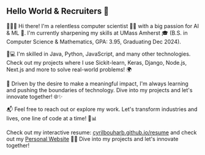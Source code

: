 ## Hello World & Recruiters 👋

👨‍💻🚀 Hi there! I'm a relentless computer scientist 👨‍🔬 with a big passion for AI & ML 🤖. I'm currently sharpening my skills at UMass Amherst 🎓 (B.S. in Computer Science & Mathematics, GPA: 3.95, Graduating Dec 2024). 

🔧💻 I'm skilled in Java, Python, JavaScript, and many other technologies. Check out my projects where I use Sickit-learn, Keras, Django, Node.js, Next.js and more to solve real-world problems! 🌍

🌟 Driven by the desire to make a meaningful impact, I'm always learning and pushing the boundaries of technology. Dive into my projects and let's innovate together! 🌐✨

📬 Feel free to reach out or explore my work. Let's transform industries and lives, one line of code at a time! 🚀📊 

 Check out my interactive resume: [cyrilbouharb.github.io/resume](https://cyrilbouharb.github.io/resume/) 
 and check out my [Personal Website](https://www.cyrilbouharb.com/)
 📄✨ Dive into my projects and let's innovate together!
<!--
**cyrilbouharb/cyrilbouharb** is a ✨ _special_ ✨ repository because its `README.md` (this file) appears on your GitHub profile.

Here are some ideas to get you started:

- 🔭 I’m currently working on ...
- 🌱 I’m currently learning ...
- 👯 I’m looking to collaborate on ...
- 🤔 I’m looking for help with ...
- 💬 Ask me about ...
- 📫 How to reach me: ...
- 😄 Pronouns: ...
- ⚡ Fun fact: ...
-->
